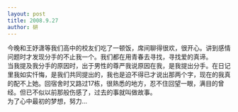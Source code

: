 ```yaml
---
layout: post
title: 2008.9.27
author: 研
---
```

今晚和王妤潇等我们高中的校友们吃了一顿饭，席间聊得很欢，很开心。讲到感情问题时才发现分手的不止我一个。我们都在用青春去寻找，寻找爱的真谛。  
当我提及我分手的原因时，出于男性的尊严我说原因在我，是我提出分手。在日记里我如实忏悔，是我们共同提出的，我也是迫不得已才说出那两个字，现在的我真的配不上她。回宿舍时又路过17栋，很熟悉的地方，忍不住回望一眼，满目的曾经。但已不似以前那般伤感了，过去的事就叫做故事。  
为了心中最初的梦想，努力...